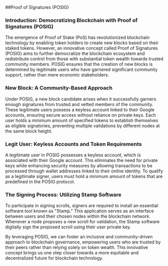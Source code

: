 ##Proof of Signatures (POSIG)
 ### Introduction: Democratizing Blockchain with Proof of Signatures (POSIG)

The emergence of Proof of Stake (PoS) has revolutionized blockchain technology by enabling token holders to create new blocks based on their staked tokens. However, an innovative concept called Proof of Signatures (POSIG) aims to further democratize the blockchain ecosystem and redistribute control from those with substantial token wealth towards trusted community members. POSIG ensures that the creation of new blocks is determined by legitimate users who have garnered significant community support, rather than mere economic stakeholders.

### New Block: A Community-Based Approach

Under POSIG, a new block candidate arises when it successfully garners enough signatures from trusted and vetted members of the community. These legitimate users possess a keyless account linked to their Google accounts, ensuring secure access without reliance on private keys. Each user holds a minimum amount of specified tokens to establish themselves as eligible signatories, preventing multiple validations by different nodes at the same block height.

### Legit User: Keyless Accounts and Token Requirements

A legitimate user in POSIG possesses a keyless account, which is associated with their Google account. This eliminates the need for private keys while enhancing security measures by allowing transactions to be processed through wallet addresses linked to their online identity. To qualify as a legitimate signer, users must hold a minimum amount of tokens that are predefined in the POSIG protocol.

### The Signing Process: Utilizing Stamp Software

To participate in signing scrolls, signers are required to install an essential software tool known as "Stamp." This application serves as an interface between users and their chosen nodes within the blockchain network. Whenever a node proposes a new scroll for validation, the Stamp software digitally sign the proposed scroll using their user private key.

By leveraging POSIG, we can foster an inclusive and community-driven approach to blockchain governance, empowering users who are trusted by their peers rather than relying solely on token wealth. This innovative concept brings us one step closer towards a more equitable and decentralized future for blockchain technology.